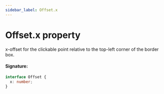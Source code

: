 ```yaml
---
sidebar_label: Offset.x
---
```


# Offset.x property

x-offset for the clickable point relative to the top-left corner of the border box.

#### Signature:

```typescript
interface Offset {
  x: number;
}
```
